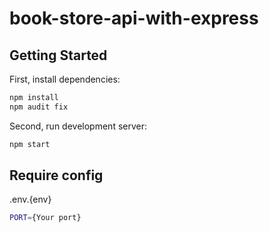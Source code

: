 # book-store-api-with-express

## Getting Started

First, install dependencies:
```bash
npm install
npm audit fix
```

Second, run development server:
```bash
npm start
```

## Require config

.env.{env}
```bash
PORT={Your port}
```